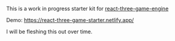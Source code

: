 This is a work in progress starter kit for [react-three-game-engine](https://github.com/simonghales/react-three-game-engine)

Demo: https://react-three-game-starter.netlify.app/

I will be fleshing this out over time.
